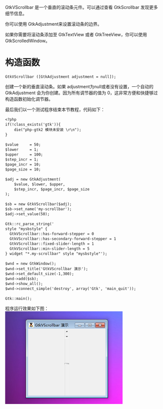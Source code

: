 GtkVScrollbar 是一个垂直的滚动条元件。可以通过查看 GtkScrollbar 发现更多细节信息。

你可以使用 GtkAdjustment来设置滚动条的边界。

如果你需要将滚动条添加至 GtkTextView 或者 GtkTreeView，你可以使用 GtkScrolledWindow。

# 构造函数
~~~
GtkVScrollbar ([GtkAdjustment adjustment = null]);   
~~~

创建一个新的垂直滚动条。如果 adjustment为null或者没有设置，一个自动的 GtkAdjustment 会为你创建。因为所有调节器的值为 0，这非常方便和快捷够过构造函数初始化调节器。

最后我们以一个测试程序结束本节教程，代码如下：
~~~
<?php       
if(!class_exists('gtk')){       
    die("php-gtk2 模块未安装 \r\n");     
}   
  
$value     = 50;   
$lower     = 1;   
$upper     = 100;   
$step_incr = 1;   
$page_incr = 10;   
$page_size = 10;   
  
$adj = new GtkAdjustment(   
    $value, $lower, $upper,   
    $step_incr, $page_incr, $page_size  
);   
  
$sb = new GtkVScrollbar($adj);   
$sb->set_name('my-scrollbar');   
$adj->set_value(50);   
  
Gtk::rc_parse_string('   
style "mysbstyle" {   
  GtkVScrollbar::has-forward-stepper = 0   
  GtkVScrollbar::has-secondary-forward-stepper = 1   
  GtkVScrollbar::fixed-slider-length = 1   
  GtkVScrollbar::min-slider-length = 5   
} widget "*.my-scrollbar" style "mysbstyle"');   
  
$wnd = new GtkWindow();   
$wnd->set_title('GtkVScrollbar 演示');   
$wnd->set_default_size(-1,300);   
$wnd->add($sb);   
$wnd->show_all();   
$wnd->connect_simple('destroy', array('Gtk', 'main_quit'));   
  
Gtk::main();  
~~~

程序运行效果如下图：
![](image/screenshot_1482558452982.png)